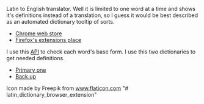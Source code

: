 Latin to English translator. Well it is limited to one word at a time and shows it's definitions instead of a translation, so I guess it would be best described as an automated dictionary tooltip of sorts.

- [Chrome web store](https://chrome.google.com/webstore/detail/latin-dictionary/gnokbeehdoiaaalamhekhopdgiamfggp)
- [Firefox's extensions place](https://addons.mozilla.org/en-US/firefox/addon/latin-english-dictionary/)

I use this [API](https://latinwordnet.exeter.ac.uk/) to check each word's base form.
I use this two dictionaries to get needed definitions.

- [Primary one](https://www.online-latin-dictionary.com/)
- [Back up](http://www.perseus.tufts.edu/)

Icon made by Freepik from www.flaticon.com
"# latin_dictionary_browser_extension"
